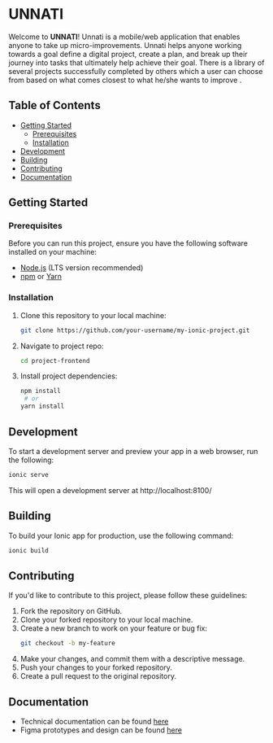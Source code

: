 # UNNATI

Welcome to **UNNATI**! 
Unnati is a mobile/web application that enables anyone to take up micro-improvements. Unnati helps anyone working towards a goal define a digital project, create a plan, and break up their journey into tasks that ultimately help achieve their goal. There is a library of several projects successfully completed by others which a user can choose from based on what comes closest to what he/she wants to improve
.
## Table of Contents

- [Getting Started](#getting-started)
  - [Prerequisites](#prerequisites)
  - [Installation](#installation)
- [Development](#development)
- [Building](#building)
- [Contributing](#contributing)
- [Documentation](#documentation)

## Getting Started

### Prerequisites

Before you can run this project, ensure you have the following software installed on your machine:

- [Node.js](https://nodejs.org/) (LTS version recommended)
- [npm](https://www.npmjs.com/) or [Yarn](https://yarnpkg.com/)

### Installation

1. Clone this repository to your local machine:
   ```bash
   git clone https://github.com/your-username/my-ionic-project.git
2. Navigate to project repo:
   ```bash
   cd project-frontend

3. Install project dependencies:
   ```bash
   npm install
    # or
   yarn install

## Development
To start a development server and preview your app in a web browser, run the following:
  ```bash
  ionic serve
  ```
This will open a development server at http://localhost:8100/

## Building
To build your Ionic app for production, use the following command:
  ```bash
  ionic build
  ```
## Contributing
If you'd like to contribute to this project, please follow these guidelines:

1. Fork the repository on GitHub.
2. Clone your forked repository to your local machine.
3. Create a new branch to work on your feature or bug fix:
   ```bash
   git checkout -b my-feature
4. Make your changes, and commit them with a descriptive message.
5. Push your changes to your forked repository.
6. Create a pull request to the original repository.


## Documentation
- Technical documentation can be found [here](https://docs.google.com/document/d/13cDGSBvx_-SQM28BxfjT_5eUOP3BIltHNjtbTYXcfrc/edit?usp=sharing)
- Figma prototypes and design can be found [here](https://www.figma.com/file/YkNcF0LYATAyAL1fGvvkag/Unnati?type=design&node-id=0%3A1&mode=design&t=VWeyT4AwRBCmAL8j-1)


    

